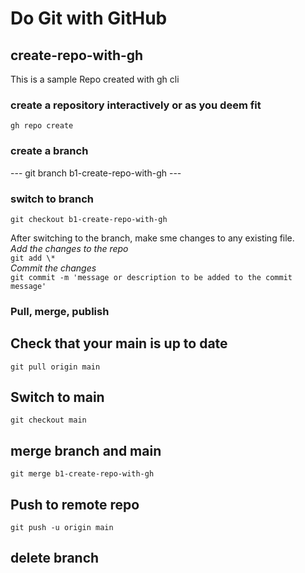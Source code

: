 # Do Git with GitHub

## create-repo-with-gh

This is a sample Repo created with gh cli

### create a repository interactively or as you deem fit

``` gh repo create ```

### create a branch

--- git branch b1-create-repo-with-gh ---

### switch to branch

``` git checkout b1-create-repo-with-gh ```

After switching to the branch, make sme changes to any existing file. \
*Add the changes to the repo* \
```git add \*``` \
*Commit the changes* \
``` git commit -m 'message or description to be added to the commit message' ```

### Pull, merge, publish

## Check that your main is up to date

``` git pull origin main ```

## Switch to main

``` git checkout main ```

## merge branch and main

``` git merge b1-create-repo-with-gh ```

## Push to remote repo

``` git push -u origin main ```

## delete branch
